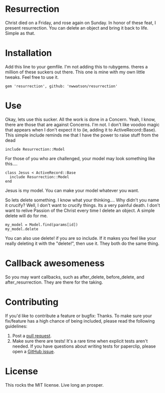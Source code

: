 # Resurrection

Christ died on a Friday, and rose again on Sunday. In honor of these feat, I present resurrection. You can delete an object and bring it back to life. Simple as that.

# Installation

Add this line to your gemfile. I'm not adding this to rubygems. theres a million of these suckers out there. This one is mine with my own little tweaks. Feel free to use it.

```
gem 'resurrection', github: 'nwwatson/resurrection'
```
# Use

Okay, lets use this sucker. All the work is done in a Concern. Yeah, I know, there are those that are against Concerns. I'm not. I don't like voodoo magic that appears when I don't expect it to (ie, adding it to ActiveRecord::Base). This simple include reminds me that I have the power to raise stuff from the dead

```
include Resurrection::Model
```

For those of you who are challenged, your model may look something like this....

```
class Jesus < ActiveRecord::Base
  include Resurrection::Model
end
```

Jesus is my model. You can make your model whatever you want.

So lets delete something. I know what your thinking.... Why didn't you name it crucify? Well, I don't want to crucify things. Its a very painful death. I don't want to relive Passion of the Christ every time I delete an object. A simple delete will do for me.

```
my_model = Model.find(params[id])
my_model.delete
```

You can also use delete! if you are so include. If it makes you feel like your really deleting it with the "delete!", then use it. They both do the same thing.

# Callback awesomeness

So you may want callbacks, such as after_delete, before_delete, and after_resurrection. They are there for the taking.

# Contributing

If you'd like to contribute a feature or bugfix: Thanks. To make sure your fix/feature has a high chance of being included, please read the following guidelines:

1. Post a [pull request](https://github.com/thoughtbot/paperclip/compare/).
2. Make sure there are tests! It's a rare time when explicit tests aren't needed. If you have questions about writing tests for paperclip, please open a [GitHub issue](https://github.com/nwwatson/resurrection/issues/new).


# License

This rocks the MIT license. Live long an prosper.
